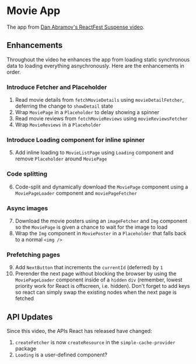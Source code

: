 # Movie App

The app from [Dan Abramov's ReactFest Suspense video](https://www.youtube.com/watch?v=6g3g0Q_XVb4).

## Enhancements

Throughout the video he enhances the app from loading static synchronous data to loading everything asnychronously. Here
are the enhancements in order.

### Introduce Fetcher and Placeholder

1. Read movie details from `fetchMovieDetails` using `movieDetailFetcher`, deferring the change to `showDetail` state
2. Wrap `MoviePage` in a `Placeholder` to delay showing a spinner
3. Read movie reviews from `fetchMovieReviews` using `movieReviewsFetcher`
4. Wrap `MovieReviews` in a `Placeholder`

### Introduce Loading component for inline spinner

5. Add inline loading to `MovieListPage` using `Loading` component and remove `Placeholder` around `MoviePage`

### Code splitting

6. Code-split and dynamically download the `MoviePage` component using a `MoviePageLoader` component and
   `moviePageFetcher`

### Async images

7. Download the movie posters using an `imageFetcher` and `Img` component so the `MoviePage` is given a chance to wait
   for the image to load
8. Wrap the `Img` component in `MoviePoster` in a `Placeholder` that falls back to a normal `<img />`

### Prefetching pages

9. Add `NextButton` that increments the `currentId` (deferred) by `1`
10. Prerender the next page without blocking the browser by using the `MoviePageLoader` component inside of a `hidden`
    `div` (remember, lowest priority work for React is offscreen, i.e. hidden). Don't forget to add keys so react can
    simply swap the existing nodes when the next page is fetched

## API Updates

Since this video, the APIs React has released have changed:

1. `createFetcher` is now `createResource` in the `simple-cache-provider` package
2. `Loading` is a user-defined component?
